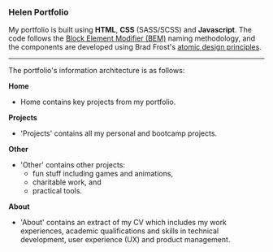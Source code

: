 ### Helen Portfolio

My portfolio is built using **HTML**, **CSS** (SASS/SCSS) and **Javascript**.  The code follows the <a href="http://getbem.com/">Block Element Modifier (BEM)</a> naming methodology, and the components are developed using Brad Frost's <a href="https://bradfrost.com/blog/post/atomic-web-design/">atomic design principles</a>.

---

The portfolio's information architecture is as follows:

**Home**
- Home contains key projects from my portfolio.

**Projects**
- 'Projects' contains all my personal and bootcamp projects.

**Other**
- 'Other' contains other projects:
  - fun stuff including games and animations,
  - charitable work, and
  - practical tools.

**About**
- 'About' contains an extract of my CV which includes my work experiences, academic qualifications and skills in technical development, user experience (UX) and product management.
